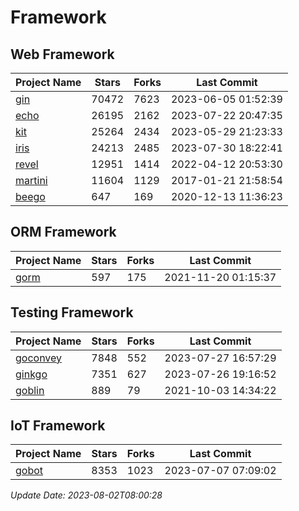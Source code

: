 # Framework

## Web Framework
| Project Name | Stars | Forks | Last Commit |
| ------------ | ----- | ----- | ----------- |
| [gin](https://github.com/gin-gonic/gin) | 70472 | 7623 | 2023-06-05 01:52:39 |
| [echo](https://github.com/labstack/echo) | 26195 | 2162 | 2023-07-22 20:47:35 |
| [kit](https://github.com/go-kit/kit) | 25264 | 2434 | 2023-05-29 21:23:33 |
| [iris](https://github.com/kataras/iris) | 24213 | 2485 | 2023-07-30 18:22:41 |
| [revel](https://github.com/revel/revel) | 12951 | 1414 | 2022-04-12 20:53:30 |
| [martini](https://github.com/go-martini/martini) | 11604 | 1129 | 2017-01-21 21:58:54 |
| [beego](https://github.com/astaxie/beego) | 647 | 169 | 2020-12-13 11:36:23 |

## ORM Framework
| Project Name | Stars | Forks | Last Commit |
| ------------ | ----- | ----- | ----------- |
| [gorm](https://github.com/jinzhu/gorm) | 597 | 175 | 2021-11-20 01:15:37 |

## Testing Framework
| Project Name | Stars | Forks | Last Commit |
| ------------ | ----- | ----- | ----------- |
| [goconvey](https://github.com/smartystreets/goconvey) | 7848 | 552 | 2023-07-27 16:57:29 |
| [ginkgo](https://github.com/onsi/ginkgo) | 7351 | 627 | 2023-07-26 19:16:52 |
| [goblin](https://github.com/franela/goblin) | 889 | 79 | 2021-10-03 14:34:22 |

## IoT Framework
| Project Name | Stars | Forks | Last Commit |
| ------------ | ----- | ----- | ----------- |
| [gobot](https://github.com/hybridgroup/gobot) | 8353 | 1023 | 2023-07-07 07:09:02 |

*Update Date: 2023-08-02T08:00:28*